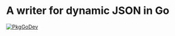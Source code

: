 # A writer for dynamic JSON in Go

[![PkgGoDev](https://pkg.go.dev/badge/image)](https://pkg.go.dev/github.com/ncruces/go-jsonw)